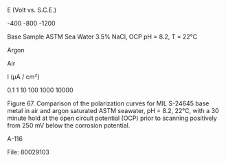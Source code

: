 E (Volt vs. S.C.E.)

-400    -800    -1200

Base Sample
ASTM Sea Water
3.5% NaCl, OCP
pH = 8.2, T = 22°C

Argon

Air

I (μA / cm²)

0.1    1    10    100    1000    10000

Figure 67. Comparison of the polarization curves for MIL S-24645 base metal in air and argon saturated ASTM seawater, pH = 8.2, 22°C, with a 30 minute hold at the open circuit potential (OCP) prior to scanning positively from 250 mV below the corrosion potential.

A-116

File: 80029103